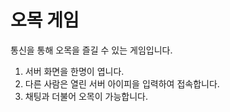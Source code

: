 # 오목 게임

통신을 통해 오목을 즐길 수 있는 게임입니다.

1. 서버 화면을 한명이 엽니다.
2. 다른 사람은 열린 서버 아이피을 입력하여 접속합니다.
3. 채팅과 더불어 오목이 가능합니다.

